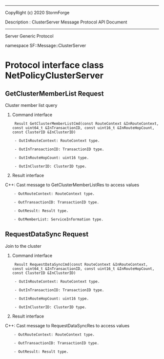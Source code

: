 ﻿***
 
 CopyRight (c) 2020 StormForge
 
 Description : ClusterServer Message Protocol API Document

***



Server Generic Protocol

namespace SF::Message::ClusterServer


# Protocol interface class NetPolicyClusterServer
## GetClusterMemberList Request
Cluster member list query

1. Command interface

        Result GetClusterMemberListCmd(const RouteContext &InRouteContext, const uint64_t &InTransactionID, const uint16_t &InRouteHopCount, const ClusterID &InClusterID)

		- OutInRouteContext: RouteContext type. 

		- OutInTransactionID: TransactionID type. 

		- OutInRouteHopCount: uint16 type. 

		- OutInClusterID: ClusterID type. 

2. Result interface

C++: Cast message to GetClusterMemberListRes to access values


		- OutRouteContext: RouteContext type. 

		- OutTransactionID: TransactionID type. 

		- OutResult: Result type. 

		- OutMemberList: ServiceInformation type. 


## RequestDataSync Request
Join to the cluster

1. Command interface

        Result RequestDataSyncCmd(const RouteContext &InRouteContext, const uint64_t &InTransactionID, const uint16_t &InRouteHopCount, const ClusterID &InClusterID)

		- OutInRouteContext: RouteContext type. 

		- OutInTransactionID: TransactionID type. 

		- OutInRouteHopCount: uint16 type. 

		- OutInClusterID: ClusterID type. 

2. Result interface

C++: Cast message to RequestDataSyncRes to access values


		- OutRouteContext: RouteContext type. 

		- OutTransactionID: TransactionID type. 

		- OutResult: Result type. 








